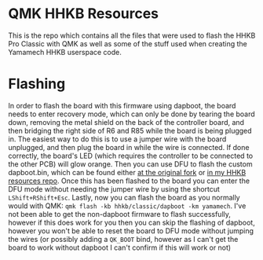 # QMK HHKB Resources
This is the repo which contains all the files that were used to flash the HHKB Pro Classic with QMK as well as some of the stuff used when creating the Yamamech HHKB userspace code.

# Flashing
In order to flash the board with this firmware using dapboot, the board needs to enter recovery mode, which can only be done by tearing the board down, removing the metal shield on the back of the controller board, and then bridging the right side of R6 and R85 while the board is being plugged in. The easiest way to do this is to use a jumper wire with the board unplugged, and then plug the board in while the wire is connected. If done correctly, the board's LED (which requires the controller to be connected to the other PCB) will glow orange. Then you can use DFU to flash the custom dapboot.bin, which can be found either [at the original fork](https://github.com/Duncaen/dapboot/tree/hhkb) or [in my HHKB resources repo](https://github.com/yamamech/hhkb_qmk_resources). Once this has been flashed to the board you can enter the DFU mode without needing the jumper wire by using the shortcut `LShift+RShift+Esc`. Lastly, now you can flash the board as you normally would with QMK: `qmk flash -kb hhkb/classic/dapboot -km yamamech`. I've not been able to get the non-dapboot firmware to flash successfully, however if this does work for you then you can skip the flashing of dapboot, however you won't be able to reset the board to DFU mode without jumping the wires (or possibly adding a `QK_BOOT` bind, however as I can't get the board to work without dapboot I can't confirm if this will work or not)
